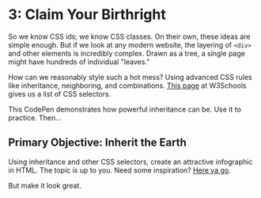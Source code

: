 # 3: Claim Your Birthright
So we know CSS ids; we know CSS classes. On their own, these ideas are simple enough. But if we look at any modern website, the layering of `<div>` and other elements is incredibly complex. Drawn as a tree, a single page might have hundreds of individual "leaves."

How can we reasonably style such a hot mess? Using advanced CSS rules like inheritance, neighboring, and combinations. [This page](https://www.w3schools.com/cssref/css_selectors.asp) at W3Schools gives us a list of CSS selectors.

This CodePen demonstrates how powerful inheritance can be. Use it to practice. Then...

## Primary Objective: Inherit the Earth
Using inheritance and other CSS selectors, create an attractive infographic in HTML. The topic is up to you. Need some inspiration? [Here ya go](http://www.creativebloq.com/graphic-design-tips/information-graphics-1232836).

But make it look great.
